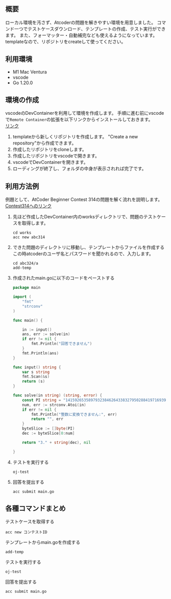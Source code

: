 ## 概要
ローカル環境を汚さず、Atcoderの問題を解きやすい環境を用意しました。
コマンド一つでテストケースダウンロード、テンプレートの作成、テスト実行ができます。
また、フォーマッター・自動補完なども使えるようになっています。
templateなので、リポジトリをcreateして使ってください。

## 利用環境
- M1 Mac Ventura
- vscode
- Go 1.20.0

## 環境の作成
  vscodeのDevContainerを利用して環境を作成します。
  手順に進む前にvscodeで`Remote Container`の拡張を以下リンクからインストールしておきます。<br>
  [リンク](https://marketplace.visualstudio.com/items?itemName=ms-vscode-remote.vscode-remote-extensionpack)

1. templateから新しくリポジトリを作成します。
"Create a new repository"から作成できます。
1. 作成したリポジトリをcloneします。
2. 作成したリポジトリをvscodeで開きます。
3. vscodeでDevContainerを開きます。
4. ローディングが終了し、フォルダの中身が表示されれば完了です。

## 利用方法例
例題として、AtCoder Beginner Contest 314の問題を解く流れを説明します。<br>
[Contest314へのリンク](https://atcoder.jp/contests/abc314)

1. 先ほど作成したDevContainer内のworksディレクトリで、問題のテストケースを取得します。
    ```
    cd works
    acc new abc314
    ```
2. できた問題のディレクトリに移動し、テンプレートからファイルを作成する
    この時atcoderのユーザ名とパスワードを聞かれるので、入力します。
    ```
    cd abc324/a
    add-temp
    ```
3. 作成されたmain.goに以下のコードをペーストする
    ```Go
    package main

    import (
        "fmt"
        "strconv"
    )

    func main() {

        in := input()
        ans, err := solve(in)
        if err != nil {
            fmt.Println("回答できません")
        }
        fmt.Println(ans)
    }

    func input() string {
        var s string
        fmt.Scan(&s)
        return (s)
    }

    func solve(in string) (string, error) {
        const PI string = "1415926535897932384626433832795028841971693993751058209749445923078164062862089986280348253421170679"
        num, err := strconv.Atoi(in)
        if err != nil {
            fmt.Println("整数に変換できません:", err)
            return "", err
        }
        byteSlice := []byte(PI)
        dec := byteSlice[0:num]

        return "3." + string(dec), nil

    }

    ```
4. テストを実行する
    ```
    oj-test
    ```
5. 回答を提出する
    ```
    acc submit main.go
    ```

## 各種コマンドまとめ
テストケースを取得する
```
acc new コンテストID
```
テンプレートからmain.goを作成する
```
add-temp
```
テストを実行する
```
oj-test
```
回答を提出する
```
acc submit main.go
```
